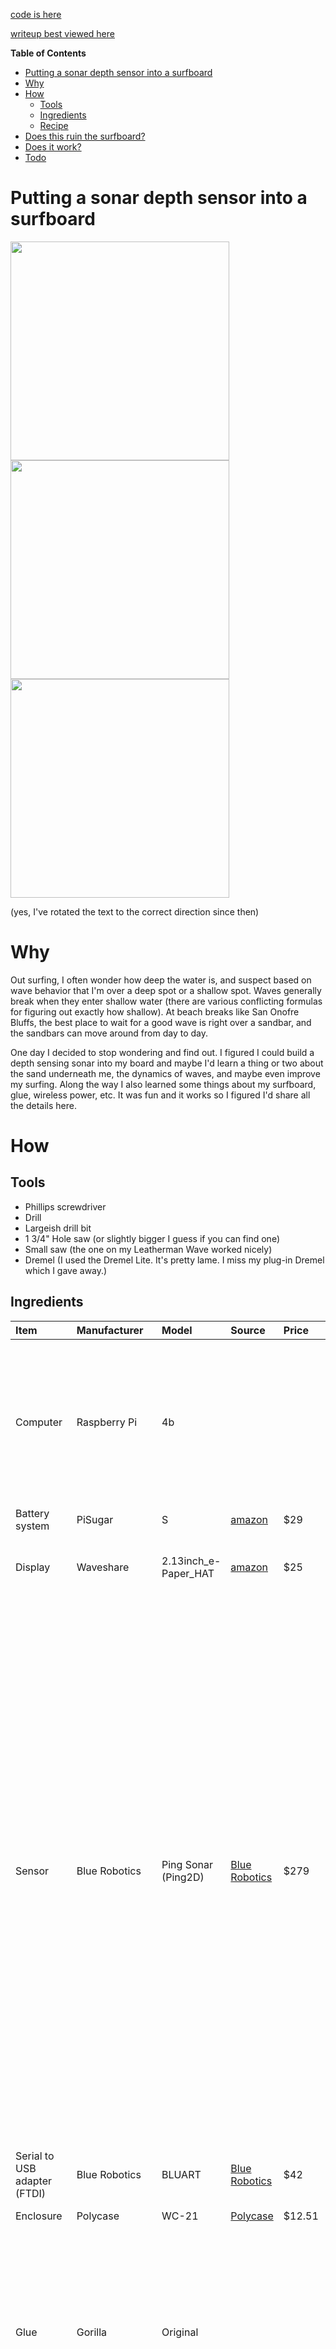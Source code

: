 [code is here](https://github.com/foobarbecue/surfsonar)

[writeup best viewed here](https://foobarbecue.github.io/surfsonar/)

<!-- START doctoc generated TOC please keep comment here to allow auto update -->
<!-- DON'T EDIT THIS SECTION, INSTEAD RE-RUN doctoc TO UPDATE -->
**Table of Contents**

- [Putting a sonar depth sensor into a surfboard](#putting-a-sonar-depth-sensor-into-a-surfboard)
- [Why](#why)
- [How](#how)
  - [Tools](#tools)
  - [Ingredients](#ingredients)
  - [Recipe](#recipe)
- [Does this ruin the surfboard?](#does-this-ruin-the-surfboard)
- [Does it work?](#does-it-work)
- [Todo](#todo)

<!-- END doctoc generated TOC please keep comment here to allow auto update -->

# Putting a sonar depth sensor into a surfboard

<img src="https://user-images.githubusercontent.com/854789/136716532-c8290415-742d-4497-bd39-fff4d4448e42.png" height=350px />  <img src="https://user-images.githubusercontent.com/854789/136716561-d0a32797-1715-4c74-bac9-be51f06f4071.png" height=350px /> <img src="https://user-images.githubusercontent.com/854789/136716695-0046fa21-0816-493a-a275-2234a853a4c8.png" height=350px/>

(yes, I've rotated the text to the correct direction since then)

# Why

Out surfing, I often wonder how deep the water is, and suspect based on wave behavior that I'm over a deep spot or a shallow spot. Waves generally break when they enter shallow water (there are various conflicting formulas for figuring out exactly how shallow). At beach breaks like San Onofre Bluffs, the best place to wait for a good wave is right over a sandbar, and the sandbars can move around from day to day.

One day I decided to stop wondering and find out. I figured I could build a depth sensing sonar into my board and maybe I'd learn a thing or two about the sand underneath me, the dynamics of waves, and maybe even improve my surfing. Along the way I also learned some things about my surfboard, glue, wireless power, etc. It was fun and it works so I figured I'd share all the details here.

# How

## Tools
- Phillips screwdriver
- Drill
- Largeish drill bit
- 1 3/4" Hole saw (or slightly bigger I guess if you can find one)
- Small saw (the one on my Leatherman Wave worked nicely)
- Dremel (I used the Dremel Lite. It's pretty lame. I miss my plug-in Dremel which I gave away.)

## Ingredients

**Item**|**Manufacturer**|**Model**|**Source**|**Price**|**Comment**
:------|:------|:------|:------|:------|:------
Computer|Raspberry Pi |4b| | |I started with the Pi Pico, but upgraded when I realized: a) The python libraries for the sonar would need significant rework b) It'd be quite nice to have wifi
Battery system|PiSugar |S|[amazon](https://www.amazon.com/gp/product/B099RB7G78)|$29||
Display|Waveshare|2.13inch_e-Paper_HAT|[amazon](https://www.amazon.com/gp/product/B071S8HT76)|$25|Looks great outdoors in the sun. Quite slow to refresh.|
Sensor|Blue Robotics|Ping Sonar (Ping2D)|[Blue Robotics](https://web.archive.org/web/20201201211944/https://bluerobotics.com/store/sensors-sonars-cameras/sonar/ping-sonar-r2-rp/)|$279|The version of this I bought had potted connectors on both ends, which was a bit of a pain to install in a board. With mine, I had to cut a trench in the board to put the cable in there, and it was much longer than needed. I figured that was easier than cutting, soldering and worrying about waterproofing the joint. Since then they've upgraded the sensor-side connector to a WetLink Pentrator -- looks way more convenient. The price has gone up a bit, presumably to account for the connector.
Serial to USB adapter (FTDI)|Blue Robotics|BLUART|[Blue Robotics](https://bluerobotics.com/store/comm-control-power/tether-interface/bluart-r1-rp/) |$42|You could probably skip this and use a UART on the RPi|
Enclosure|Polycase|WC-21|[Polycase](https://www.polycase.com/wc-21)|$12.51|
Glue|Gorilla|Original| | |You want original, not clear, for repairing boards. The difference is original expands (foams up) when setting and fills available space. This is good when you want to "grow into" the foam.
Surfboard|Catch Surf|Odysea Log 6'0|Catch surf store here in SC| |I agonized over which of my boards to use and in the end decided on the foamie because 1) It's what I ride when the conditions are really bad and that's when I might have time to pay attention to a gadget. 2) Bad conditions are when I can most use the extra help from a magic sandbar-spotter.|
Wireless power receiver|HOMEFUNTIME|Fast QI Receiver|[amazon](https://www.amazon.com/gp/product/B07Z28DY9L)|15|Sold in packs of two but you only need one. However, I cut off the outer foil layer to make it fit better and it took two tries to get that right, so I was glad that I got forced into buying two!
Wireless power transmitter|TOZO|W1|[amazon](https://www.amazon.com/gp/product/B07FM8R7J1)|$20| |
USB cable | CableCreation | Micro USB to Micro USB OTG |[amazon](https://www.amazon.com/gp/product/B0744BW2B2)| $8|I created something like this by chopping and soldering two micro USB cables together (with impeccable heatshrink of course) and it worked at first, but then only intermittently. I switched to combining a male micro to female USB-A cable with a normal USB-A to micro usb cable. I went through several combinations of such cables that seemed like they should work with no luck before finding one that did. In the end I tried buying this little cable which has been reliable.
Grease| | | | |Might not be needed, but there was a little water inside the enclosure after I tested it overnight in a bathtub so I added it to the gaskets. No evidence of any leaking since then. I used a "single serving" packet of bike chain grease that came with my Aventon ebike.
Dessicant|Aquapapa|2 gram silica gel|[amazon](https://www.amazon.com/gp/product/B01MZ4ZQ3Z)|$8.53 / 100 | |
Velcro|3M| | | |Any velcro would work fine probably
Mounting tape|Scotch|108-SML|[amazon](https://www.amazon.com/dp/B01MZ2RVCQ)|$16.53 for an infinite supply|
Silicone sealant|| | | |

## Recipe

Note: I switch back and forth bewtween imperative tense (Cut the hole) to first person (I cut the hole) in the below. Imperative is when I'm strongly recommending doing it my way. First person is when I feel like there's a good chance you could improve on my methods!

1. **Set up the RPi.** Burn Raspberry Pi OS / Debian Buster to an sd card. Mount it and create a wpa_supplicant.conf for your wifi a blank ssh.txt on the boot partition. Solder male headers onto the top of the board if you didn't buy the pi with headers. Screw the PiSugar onto the bottom of the board (so the pogo pins contact solder joints on the bottom of the board). Press the display onto the headers on the top of the board. At this point you probably want to ssh into the board and play with the display a bit using the [python libraries and included examples](https://github.com/waveshare/e-Paper/tree/master/RaspberryPi_JetsonNano/python).
   
1. **Wire it up**. Connect the Ping Sonar to the BLUART board with the included pins, and the BLUART board to the RPi with the male to male usb micro cable. At this point you probably want to ssh into the board and try out the sonar using the [python libraries and included examples](https://github.com/waveshare/e-Paper/tree/master/RaspberryPi_JetsonNano/python).

    <img src="https://user-images.githubusercontent.com/854789/136716861-bd218e27-a287-49b1-b143-293cdc687cec.JPG" height="200" /> <img src="https://user-images.githubusercontent.com/854789/136716894-9207b048-299c-404e-b344-036c9de8c334.jpg" height="200" />

1. **Set up the code**. I basically mashed together one of the e-ink examples with one of the sonar examples. Code is [here](). You probably want the code to run on boot. There are lots of ways to do this, but I used the quick-and-dirty one: add an @reboot line to crontab. Run `crontab -e` and add a line that goes something like `@reboot /home/pi/surfsonar/src/sonarDisp.py > /tmp/sonarOutput.txt 2>&1`. 

1. **Box it up**. Drill a hole in the side of the opaque section of the Polycase box for the sensor cable passthrough. Careful not to drill too close to the bottom of the box, because you need to leave enough space to screw on the inside part of the cable passthrough. (I made this mistake and had to hack away one of the mounting points on the inside bottom of the box in order to make it fit). Stick the display to the transparent front of the case using the mounting tape. Stick the wireless power receiver coil there too. You may need to cut it out of its foil packaging first (see ingredients section). I used glue stick to try to glue it to the Polycase but I don't think that actually did anything -- there was remnant adhesive on the coil PCB and that did the job. It's a moderately tight fit so just think about where everything goes and play around with it a bit. Especially the USB cable coming out of the RPi -- I had to cut away some of the plastic on the connector to make that fit. Close it all up and test it.

1. **Operate**.
 Before you start butchering, learn the anatomy of your board. In particular, how many stringers do you have, and where are they? Since you can't seen them on a foamie, I walked into the Catch Surf store and asked. They told me I have three stringers, all pretty close to the middle. I tried a stud finder and to my surprise it was able to see them. <br /><br /> Cut a hole in the top of the board just big enough for the Polycase box. Drill a hole in the bottom of your board with the hole saw to put the sonar in. When you flip the board, remember that the sides switch! This sounds obvious, but... turns out it's an easy mistake to make (embarrased face). If you used a 1 3/4" hole saw you'll find it's a little small and needs enlarging -- I hacked away some foam and carved away some of the plastic to enlarge the circle. I cut a channel in the bottom of the board for the cable, but didn't go all the way to the sensor hole. For cutting through the plastic on the bottom of the board I used a dremel at first and then used my Leatherman Wave saw, cutting at about a 45 deg angle to remove a triangular prism of foam with a rectangle of slick plastic on top (the "channel lid"). Then I used a drill with big drill bit to make the connections between the sensor hole, the channel, and the Polycase. I cut away enough in the "channel" to fit the excess cable, and glued the "channel lid" back on. I sealed around the edges of the sensor with silicone sealant. 

    <img src="https://user-images.githubusercontent.com/854789/136716834-6a5c9945-1a30-4f0e-b6d1-1cc34bdb4883.jpg" height="200"/> <img src="https://user-images.githubusercontent.com/854789/136716840-26b05243-dd3a-4486-a1de-0783d4b40a2b.jpg" height="200"/>


1. **Power** Add velcro strips to the charging pad and the top of the Polycase. Now you can keep your board vertical in a board rack and slap the charger on it. <br/><br/> I didn't add an external power switch of any kind. The PiSugar S has a feature where it switches off when the battery gets down to 3V, and switches back on when the battery is charged to 3.6V. It seems to run for 5h or so on a charge (careful test pending). So, my system is generally to attach the charger to it the night before and let it run all day until the low-voltage disconnect turns it off. The PiSugar also has a feature where attaching power should turn on the Pi even if it was shutdown normally with high battery voltage. To enable both of these auto-turn-on behaviors, there's a confusingly labelled switch, labelled AUTO on one side and ON on the other. The switch should be set on the ON side to enable the automatic behaviors.

    <img src="https://user-images.githubusercontent.com/854789/136716242-d8008624-e3d6-4af2-ab13-26b752df327a.JPG" height="200" > <img src="https://user-images.githubusercontent.com/854789/136716248-e706d4dc-2ca8-4af2-b104-d08a6375e307.JPG" height="200" >


# Does this ruin the surfboard?
I was concerned about compromising the watertightness of my board. Somewhere on the internet I read a heretic view that foamies don't get waterlogged, which sure would be nice, wouldn't it? I figured I'd try a test. I weighed the foam cylinder I cut on scale that measures to the gram (unfortunately I don't have anything better hand) and got 3g. I soaked it in water under a weight for a couple of days and it still weighed 3g. Note that this is fresh water, not salt water, and I suspect the repeated compression of surfing on it is what actually drives water into the foam, and I didn't test that.

<img src="https://user-images.githubusercontent.com/854789/136716757-5b8c0db4-a713-429d-80d4-24cacff93642.jpg" height="200" /> <img src="https://user-images.githubusercontent.com/854789/136716776-aa332835-18a8-4226-a3ea-e9d427427208.png" height="200" />


# Does it work?
I've taken it out for one test surf and the numbers were very reasonable once I got well past the break. I paddled out to see and watched the depth tick up about 2.4m to 3.2m, reading 100% confidence most of the time. However, closer to shore, near the breaking waves, I was getting nonsense readings and low confidence. I suspect this is because the acoustic energy of the breaking waves swamps the ping signal. I need to look at the full waveform data to figure out if I can get good numbers in the surf zone. In the interactive plot below, you can see the two periods where I sat waiting outside. The surf was too good to collect more data than that!

{% include sonar_test_trail5_2021-01-17.html %}


# Todo
 - [ ] Parallize display update and sonar recording so it doesn't block
 - [ ] Add GPS & RTC
 - [ ] Add battery voltage and current monitoring
 - [ ] Put time and plot on display